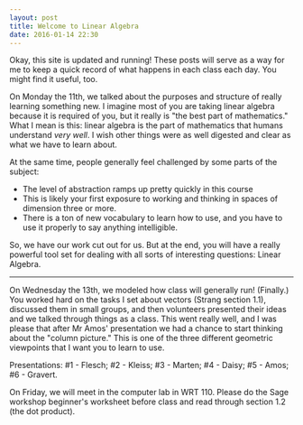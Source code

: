 ```yaml
---
layout: post
title: Welcome to Linear Algebra
date: 2016-01-14 22:30
---
```



Okay, this site is updated and running! These posts will serve as a way for me to
keep a quick record of what happens in each class each day. You might find it
useful, too.

On Monday the 11th, we talked about the purposes and structure of really learning
something new. I imagine most of you are taking linear algebra because it is
required of you, but it really is "the best part of mathematics." What I mean is
this: linear algebra is the part of mathematics that humans understand _very well_.
I wish other things were as well digested and clear as what we have to learn about.

At the same time, people generally feel challenged by some parts of the subject:

  * The level of abstraction ramps up pretty quickly in this course
  * This is likely your first exposure to working and thinking in spaces of dimension
  three or more.
  * There is a ton of new vocabulary to learn how to use, and you have to use it
  properly to say anything intelligible.

So, we have our work cut out for us. But at the end, you will have a really powerful
tool set for dealing with all sorts of interesting questions: Linear Algebra.

----

On Wednesday the 13th, we modeled how class will generally run! (Finally.) You
worked hard on the tasks I set about vectors (Strang section 1.1), discussed them
in small groups, and then volunteers presented their ideas and we talked through
things as a class. This went really well, and I was please that after Mr Amos'
presentation we had a chance to start thinking about the "column picture." This
is one of the three different geometric viewpoints that I want you to learn to
use.

Presentations: \#1 - Flesch; \#2 - Kleiss; \#3 - Marten; \#4 - Daisy; \#5 - Amos;
\#6 - Gravert.

On Friday, we will meet in the computer lab in WRT 110. Please do the Sage workshop
beginner's worksheet before class and read through section 1.2 (the dot product).
